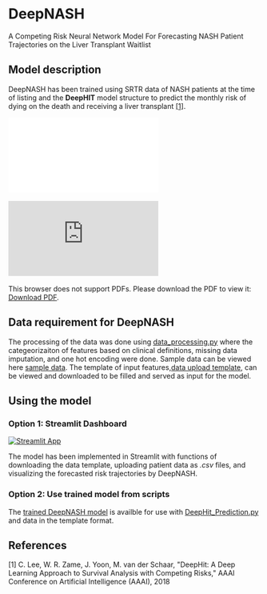 # DeepNASH

A Competing Risk Neural Network Model For Forecasting NASH Patient Trajectories on the Liver Transplant Waitlist


## Model description 
DeepNASH has been trained using SRTR data of NASH patients at the time of listing and the **DeepHIT** model structure to predict the monthly risk of dying on the death and receiving a liver transplant [[1]](#1).

![DeepNASH](schematic.pdf)

<object data="http://yoursite.com/the.pdf](https://github.com/criticalml-uw/DeepNASH/blob/main/schematic.pdf" type="application/pdf" width="700px" height="700px">
    <embed src="http://yoursite.com/the.pdf](https://github.com/criticalml-uw/DeepNASH/blob/main/schematic.pdf">
        <p>This browser does not support PDFs. Please download the PDF to view it: <a href="http://yoursite.com/the.pdf](https://github.com/criticalml-uw/DeepNASH/blob/main/schematic.pdf">Download PDF</a>.</p>
    </embed>
</object>

## Data requirement for DeepNASH
The processing of the data was done using [data_processing.py](https://github.com/criticalml-uw/DeepNASH/blob/main/data/data_processing.py) where the categeorizaiton of features based on clinical definitions, missing data imputation, and one hot encoding were done. Sample data can be viewed here [sample data](https://github.com/criticalml-uw/DeepNASH/blob/main/data/sample_test_data.csv). The template of input features,[data upload template](https://github.com/criticalml-uw/DeepNASH/blob/main/data/test_data_template.csv), can be viewed and downloaded to be filled and served as input for the model. 

## Using the model 

### Option 1: Streamlit Dashboard 
[![Streamlit App](https://static.streamlit.io/badges/streamlit_badge_black_white.svg)](https://deepnash.streamlit.app/)

The model has been implemented in Streamlit with functions of downloading the data template, uploading patient data as *.csv* files, and visualizing the forecasted risk trajectories by DeepNASH. 

### Option 2: Use trained model from scripts
The [trained DeepNASH model](https://github.com/criticalml-uw/DeepNASH/tree/main/model/model) is availble for use with [DeepHit_Prediction.py](https://github.com/criticalml-uw/DeepNASH/blob/main/DeepHit_Prediction.py) and data in the template format. 

## References
<a id="1">[1]</a> 
C. Lee, W. R. Zame, J. Yoon, M. van der Schaar, "DeepHit: A Deep Learning Approach to Survival Analysis with Competing Risks," AAAI Conference on Artificial Intelligence (AAAI), 2018

